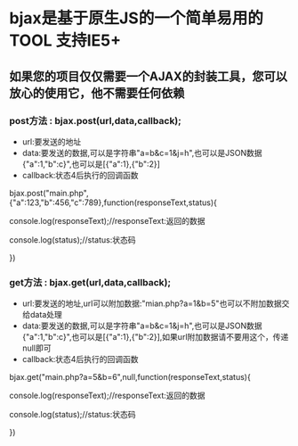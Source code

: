 <html lang="zh">
<head>
	<meta charset="UTF-8">
</head>
<link rel="stylesheet" type="text/css" href="https://github.com/Jon-Millent/bjax/blob/master/css/db.css" />
<body>
	<h1>bjax是基于原生JS的一个简单易用的TOOL 支持IE5+</h1>
	<div class="bjax"></div>
	<h2>如果您的项目仅仅需要一个AJAX的封装工具，您可以放心的使用它，他不需要任何依赖</h2>
	<div class="show">
		<h3>post方法 : bjax.post(url,data,callback);</h3>
		<ul>
			<li>url:要发送的地址</li>
			<li>data:要发送的数据,可以是字符串"a=b&c=1&j=h",也可以是JSON数据 {"a":1,"b":c}",也可以是[{"a":1},{"b":2}]</li>
			<li>callback:状态4后执行的回调函数</li>
		</ul>
		<p class="po">bjax.post("main.php",{"a":123,"b":456,"c":789},function(responseText,status){</p>
			<p class="pi">console.log(responseText);//responseText:返回的数据</p>
			<p class="pi">console.log(status);//status:状态码</p>
		<p class="po">})</p>
	</div>
	<div class="show">
		<h3>get方法 : bjax.get(url,data,callback);</h3>
		<ul>
			<li>url:要发送的地址,url可以附加数据:"mian.php?a=1&b=5"也可以不附加数据交给data处理</li>
			<li>data:要发送的数据,可以是字符串"a=b&c=1&j=h",也可以是JSON数据 {"a":1,"b":c}",也可以是[{"a":1},{"b":2}],如果url附加数据请不要用这个，传递null即可</li>
			<li>callback:状态4后执行的回调函数</li>
		</ul>
		<p class="po">bjax.get("main.php?a=5&b=6",null,function(responseText,status){</p>
			<p class="pi">console.log(responseText);//responseText:返回的数据</p>
			<p class="pi">console.log(status);//status:状态码</p>
		<p class="po">})</p>
	</div>
	<div class="paohui"></div>
</body>
</html>
